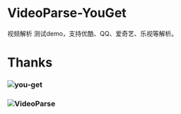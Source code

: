 # VideoParse-YouGet

视频解析 测试demo，支持优酷、QQ、爱奇艺、乐视等解析。

# Thanks

### ![you-get](https://github.com/soimort/you-get.git)

### ![VideoParse](https://github.com/yhsj0919/VideoParse.git)
